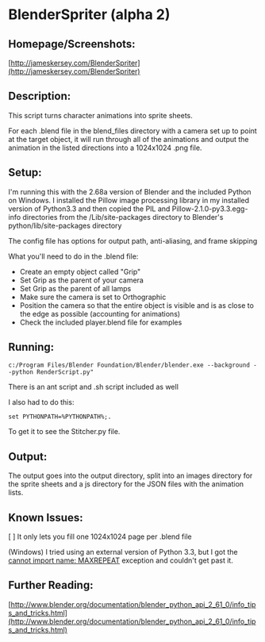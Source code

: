 BlenderSpriter (alpha 2)
============================

Homepage/Screenshots:
---------------------

[http://jameskersey.com/BlenderSpriter](http://jameskersey.com/BlenderSpriter)


Description:
-------------

This script turns character animations into sprite sheets.

For each .blend file in the blend_files directory with a camera set up to point at the target object, it will run through all of the animations and output the animation in the listed directions into a 1024x1024 .png file.



Setup:
------

I'm running this with the 2.68a version of Blender and the included Python on Windows.  I installed the Pillow image processing library in my installed version of Python3.3 and then copied the PIL and Pillow-2.1.0-py3.3.egg-info directories from the /Lib/site-packages directory to Blender's python/lib/site-packages directory

The config file has options for output path, anti-aliasing, and frame skipping

What you'll need to do in the .blend file:
* Create an empty object called "Grip"
* Set Grip as the parent of your camera
* Set Grip as the parent of all lamps
* Make sure the camera is set to Orthographic
* Position the camera so that the entire object is visible and is as close to the edge as possible (accounting for animations)
* Check the included player.blend file for examples






Running:
--------

    c:/Program Files/Blender Foundation/Blender/blender.exe --background --python RenderScript.py"

There is an ant script and .sh script included as well

I also had to do this:

    set PYTHONPATH=%PYTHONPATH%;.

To get it to see the Stitcher.py file.



Output:
-------

The output goes into the output directory, split into an images directory for the sprite sheets and a js directory for the JSON files with the animation lists.



Known Issues:
-------------
[ ] It only lets you fill one 1024x1024 page per .blend file

(Windows) I tried using an external version of Python 3.3, but I got the [cannot import name: MAXREPEAT](http://bugs.python.org/issue18050) exception and couldn't get past it.

Further Reading:
----------------

[http://www.blender.org/documentation/blender_python_api_2_61_0/info_tips_and_tricks.html](http://www.blender.org/documentation/blender_python_api_2_61_0/info_tips_and_tricks.html)

